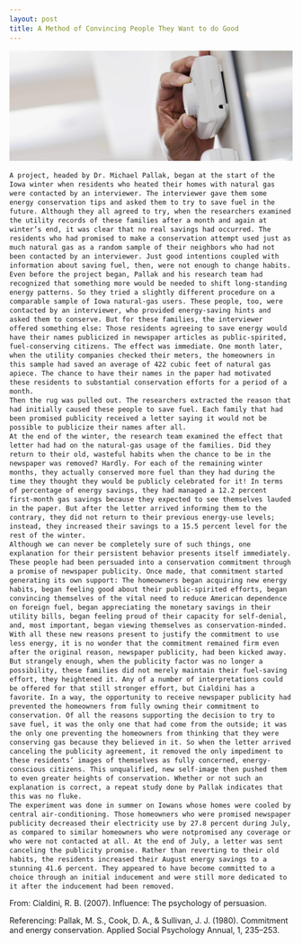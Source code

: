 ```yaml
---
layout: post
title: A Method of Convincing People They Want to do Good
---
```


![Thermostat](/images/thermostat.jpg)

	A project, headed by Dr. Michael Pallak, began at the start of the Iowa winter when residents who heated their homes with natural gas were contacted by an interviewer. The interviewer gave them some energy conservation tips and asked them to try to save fuel in the future. Although they all agreed to try, when the researchers examined the utility records of these families after a month and again at winter’s end, it was clear that no real savings had occurred. The residents who had promised to make a conservation attempt used just as much natural gas as a random sample of their neighbors who had not been contacted by an interviewer. Just good intentions coupled with information about saving fuel, then, were not enough to change habits. 
	Even before the project began, Pallak and his research team had recognized that something more would be needed to shift long-standing energy patterns. So they tried a slightly different procedure on a comparable sample of Iowa natural-gas users. These people, too, were contacted by an interviewer, who provided energy-saving hints and asked them to conserve. But for these families, the interviewer offered something else: Those residents agreeing to save energy would have their names publicized in newspaper articles as public-spirited, fuel-conserving citizens. The effect was immediate. One month later, when the utility companies checked their meters, the homeowners in this sample had saved an average of 422 cubic feet of natural gas apiece. The chance to have their names in the paper had motivated these residents to substantial conservation efforts for a period of a month. 
	Then the rug was pulled out. The researchers extracted the reason that had initially caused these people to save fuel. Each family that had been promised publicity received a letter saying it would not be possible to publicize their names after all. 
	At the end of the winter, the research team examined the effect that letter had had on the natural-gas usage of the families. Did they return to their old, wasteful habits when the chance to be in the newspaper was removed? Hardly. For each of the remaining winter months, they actually conserved more fuel than they had during the time they thought they would be publicly celebrated for it! In terms of percentage of energy savings, they had managed a 12.2 percent first-month gas savings because they expected to see themselves lauded in the paper. But after the letter arrived informing them to the contrary, they did not return to their previous energy-use levels; instead, they increased their savings to a 15.5 percent level for the rest of the winter. 
	Although we can never be completely sure of such things, one explanation for their persistent behavior presents itself immediately. These people had been persuaded into a conservation commitment through a promise of newspaper publicity. Once made, that commitment started generating its own support: The homeowners began acquiring new energy habits, began feeling good about their public-spirited efforts, began convincing themselves of the vital need to reduce American dependence on foreign fuel, began appreciating the monetary savings in their utility bills, began feeling proud of their capacity for self-denial, and, most important, began viewing themselves as conservation-minded. With all these new reasons present to justify the commitment to use less energy, it is no wonder that the commitment remained firm even after the original reason, newspaper publicity, had been kicked away. 
	But strangely enough, when the publicity factor was no longer a possibility, these families did not merely maintain their fuel-saving effort, they heightened it. Any of a number of interpretations could be offered for that still stronger effort, but Cialdini has a favorite. In a way, the opportunity to receive newspaper publicity had prevented the homeowners from fully owning their commitment to conservation. Of all the reasons supporting the decision to try to save fuel, it was the only one that had come from the outside; it was the only one preventing the homeowners from thinking that they were conserving gas because they believed in it. So when the letter arrived canceling the publicity agreement, it removed the only impediment to these residents’ images of themselves as fully concerned, energy-conscious citizens. This unqualified, new self-image then pushed them to even greater heights of conservation. Whether or not such an explanation is correct, a repeat study done by Pallak indicates that this was no fluke.
	The experiment was done in summer on Iowans whose homes were cooled by central air-conditioning. Those homeowners who were promised newspaper publicity decreased their electricity use by 27.8 percent during July, as compared to similar homeowners who were notpromised any coverage or who were not contacted at all. At the end of July, a letter was sent canceling the publicity promise. Rather than reverting to their old habits, the residents increased their August energy savings to a stunning 41.6 percent. They appeared to have become committed to a choice through an initial inducement and were still more dedicated to it after the inducement had been removed.

From:
Cialdini, R. B. (2007). Influence: The psychology of persuasion.

Referencing:
Pallak, M. S., Cook, D. A., & Sullivan, J. J. (1980). Commitment and energy conservation. Applied Social Psychology Annual, 1, 235–253.
